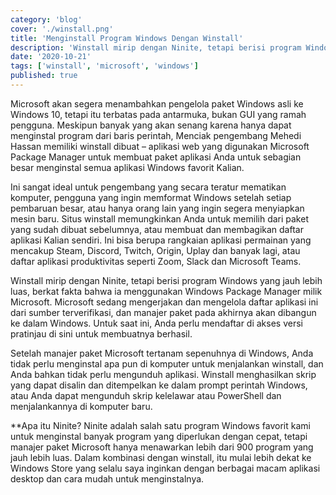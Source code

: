```yaml
---
category: 'blog'
cover: './winstall.png'
title: 'Menginstall Program Windows Dengan Winstall'
description: 'Winstall mirip dengan Ninite, tetapi berisi program Windows yang jauh lebih luas.'
date: '2020-10-21'
tags: ['winstall', 'microsoft', 'windows']
published: true
---
```


Microsoft akan segera menambahkan pengelola paket Windows asli ke Windows 10, tetapi itu terbatas pada antarmuka, bukan GUI yang ramah pengguna. Meskipun banyak yang akan senang karena hanya dapat menginstal program dari baris perintah, Menciak pengembang Mehedi Hassan memiliki winstall dibuat – aplikasi web yang digunakan Microsoft Package Manager untuk membuat paket aplikasi Anda untuk sebagian besar menginstal semua aplikasi Windows favorit Kalian.

Ini sangat ideal untuk pengembang yang secara teratur mematikan komputer, pengguna yang ingin memformat Windows setelah setiap pembaruan besar, atau hanya orang lain yang ingin segera menyiapkan mesin baru. Situs winstall memungkinkan Anda untuk memilih dari paket yang sudah dibuat sebelumnya, atau membuat dan membagikan daftar aplikasi Kalian sendiri. Ini bisa berupa rangkaian aplikasi permainan yang mencakup Steam, Discord, Twitch, Origin, Uplay dan banyak lagi, atau daftar aplikasi produktivitas seperti Zoom, Slack dan Microsoft Teams.

Winstall mirip dengan Ninite, tetapi berisi program Windows yang jauh lebih luas, berkat fakta bahwa ia menggunakan Windows Package Manager milik Microsoft. Microsoft sedang mengerjakan dan mengelola daftar aplikasi ini dari sumber terverifikasi, dan manajer paket pada akhirnya akan dibangun ke dalam Windows. Untuk saat ini, Anda perlu mendaftar di akses versi pratinjau di sini untuk membuatnya berhasil.

Setelah manajer paket Microsoft tertanam sepenuhnya di Windows, Anda tidak perlu menginstal apa pun di komputer untuk menjalankan winstall, dan Anda bahkan tidak perlu mengunduh aplikasi. Winstall menghasilkan skrip yang dapat disalin dan ditempelkan ke dalam prompt perintah Windows, atau Anda dapat mengunduh skrip kelelawar atau PowerShell dan menjalankannya di komputer baru.

**Apa itu Ninite?
Ninite adalah salah satu program Windows favorit kami untuk menginstal banyak program yang diperlukan dengan cepat, tetapi manajer paket Microsoft hanya menawarkan lebih dari 900 program yang jauh lebih luas. Dalam kombinasi dengan winstall, itu mulai lebih dekat ke Windows Store yang selalu saya inginkan dengan berbagai macam aplikasi desktop dan cara mudah untuk menginstalnya.
